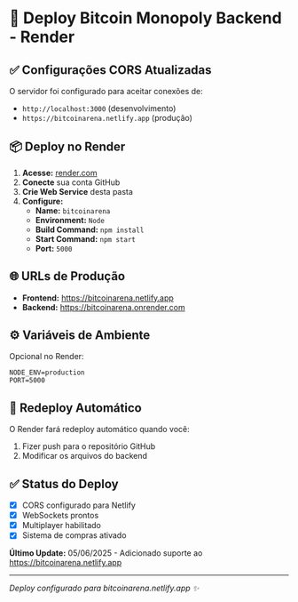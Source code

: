 # 🚀 Deploy Bitcoin Monopoly Backend - Render

## ✅ Configurações CORS Atualizadas

O servidor foi configurado para aceitar conexões de:
- `http://localhost:3000` (desenvolvimento)
- `https://bitcoinarena.netlify.app` (produção)

## 📦 Deploy no Render

1. **Acesse:** [render.com](https://render.com)
2. **Conecte** sua conta GitHub
3. **Crie Web Service** desta pasta
4. **Configure:**
   - **Name:** `bitcoinarena`
   - **Environment:** `Node`
   - **Build Command:** `npm install`
   - **Start Command:** `npm start`
   - **Port:** `5000`

## 🌐 URLs de Produção

- **Frontend:** https://bitcoinarena.netlify.app
- **Backend:** https://bitcoinarena.onrender.com

## ⚙️ Variáveis de Ambiente

Opcional no Render:
```
NODE_ENV=production
PORT=5000
```

## 🔄 Redeploy Automático

O Render fará redeploy automático quando você:
1. Fizer push para o repositório GitHub
2. Modificar os arquivos do backend

## ✅ Status do Deploy

- [x] CORS configurado para Netlify
- [x] WebSockets prontos
- [x] Multiplayer habilitado
- [x] Sistema de compras ativado

**Último Update:** 05/06/2025 - Adicionado suporte ao https://bitcoinarena.netlify.app

---
*Deploy configurado para bitcoinarena.netlify.app ✨* 